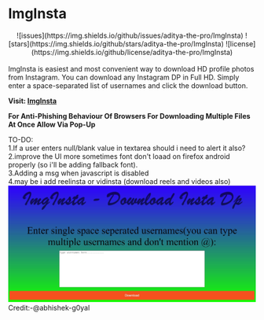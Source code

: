 # ImgInsta
<center>![issues](https://img.shields.io/github/issues/aditya-the-pro/ImgInsta) ![stars](https://img.shields.io/github/stars/aditya-the-pro/ImgInsta) ![license](https://img.shields.io/github/license/aditya-the-pro/ImgInsta)</center><br />
ImgInsta is easiest and most convenient way to download HD profile photos from Instagram. You can download any Instagram DP in Full HD. Simply enter a space-separated list of usernames and click the download button.

**Visit: [ImgInsta](https://aditya-the-pro.github.io/ImgInsta/)**

**For Anti-Phishing Behaviour Of Browsers For Downloading Multiple Files At Once Allow Via Pop-Up**

TO-DO:<br />
1.If a user enters null/blank value in textarea should i need to alert it also? <br />
2.improve the UI more sometimes font don't loaad on firefox android properly (so i'll be adding fallback font). <br />
3.Adding a msg when javascript is disabled <br />
4.may be i add reelinsta or vidinsta (download reels and videos also) <br />
![ImgInsta](https://github.com/aditya-the-pro/ImgInsta/blob/main/assests/preview/insta.jpg) <br />
Credit:-@abhishek-g0yal
